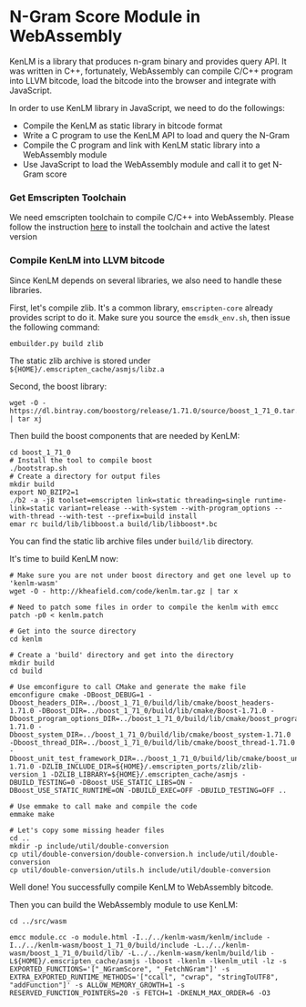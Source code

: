 # N-Gram Score Module in WebAssembly

KenLM is a library that produces n-gram binary and provides query API. It was
written in C++, fortunately, WebAssembly can compile C/C++ program into LLVM
bitcode, load the bitcode into the browser and integrate with JavaScript.

In order to use KenLM library in JavaScript, we need to do the followings:
- Compile the KenLM as static library in bitcode format
- Write a C program to use the KenLM API to load and query the N-Gram
- Compile the C program and link with KenLM static library into a
  WebAssembly module
- Use JavaScript to load the WebAssembly module and call it to get N-Gram
  score

### Get Emscripten Toolchain
We need emscripten toolchain to compile C/C++ into WebAssembly.
Please follow the instruction [here](https://emscripten.org/docs/getting_started/downloads.html)
to install the toolchain and active the latest version


### Compile KenLM into LLVM bitcode
Since KenLM depends on several libraries, we also need to handle
these libraries.

First, let's compile zlib. It's a common library, `emscripten-core` already provides script to do it.
Make sure you source the `emsdk_env.sh`, then issue the following command:
```
embuilder.py build zlib
```
The static zlib archive is stored under `${HOME}/.emscripten_cache/asmjs/libz.a`

Second, the boost library:
```
wget -O - https://dl.bintray.com/boostorg/release/1.71.0/source/boost_1_71_0.tar.bz2 | tar xj
```

Then build the boost components that are needed by KenLM:
```
cd boost_1_71_0
# Install the tool to compile boost
./bootstrap.sh
# Create a directory for output files
mkdir build
export NO_BZIP2=1
./b2 -a -j8 toolset=emscripten link=static threading=single runtime-link=static variant=release --with-system --with-program_options --with-thread --with-test --prefix=build install
emar rc build/lib/libboost.a build/lib/libboost*.bc 
```
You can find the static lib archive files under `build/lib` directory.

It's time to build KenLM now:

```
# Make sure you are not under boost directory and get one level up to 'kenlm-wasm'
wget -O - http://kheafield.com/code/kenlm.tar.gz | tar x

# Need to patch some files in order to compile the kenlm with emcc
patch -p0 < kenlm.patch

# Get into the source directory
cd kenlm

# Create a 'build' directory and get into the directory
mkdir build
cd build

# Use emconfigure to call CMake and generate the make file
emconfigure cmake -DBoost_DEBUG=1 -Dboost_headers_DIR=../boost_1_71_0/build/lib/cmake/boost_headers-1.71.0 -DBoost_DIR=../boost_1_71_0/build/lib/cmake/Boost-1.71.0 -Dboost_program_options_DIR=../boost_1_71_0/build/lib/cmake/boost_program_options-1.71.0 -Dboost_system_DIR=../boost_1_71_0/build/lib/cmake/boost_system-1.71.0 -Dboost_thread_DIR=../boost_1_71_0/build/lib/cmake/boost_thread-1.71.0 -Dboost_unit_test_framework_DIR=../boost_1_71_0/build/lib/cmake/boost_unit_test_framework-1.71.0 -DZLIB_INCLUDE_DIR=${HOME}/.emscripten_ports/zlib/zlib-version_1 -DZLIB_LIBRARY=${HOME}/.emscripten_cache/asmjs -DBUILD_TESTING=0 -DBoost_USE_STATIC_LIBS=ON -DBoost_USE_STATIC_RUNTIME=ON -DBUILD_EXEC=OFF -DBUILD_TESTING=OFF ..

# Use emmake to call make and compile the code
emmake make

# Let's copy some missing header files
cd ..
mkdir -p include/util/double-conversion
cp util/double-conversion/double-conversion.h include/util/double-conversion
cp util/double-conversion/utils.h include/util/double-conversion
```

Well done! You successfully compile KenLM to WebAssembly bitcode.

Then you can build the WebAssembly module to use KenLM:
```
cd ../src/wasm

emcc module.cc -o module.html -I../../kenlm-wasm/kenlm/include -I../../kenlm-wasm/boost_1_71_0/build/include -L../../kenlm-wasm/boost_1_71_0/build/lib/ -L../../kenlm-wasm/kenlm/build/lib -L${HOME}/.emscripten_cache/asmjs -lboost -lkenlm -lkenlm_util -lz -s EXPORTED_FUNCTIONS='["_NGramScore", "_FetchNGram"]' -s EXTRA_EXPORTED_RUNTIME_METHODS='["ccall", "cwrap", "stringToUTF8", "addFunction"]' -s ALLOW_MEMORY_GROWTH=1 -s RESERVED_FUNCTION_POINTERS=20 -s FETCH=1 -DKENLM_MAX_ORDER=6 -O3
```